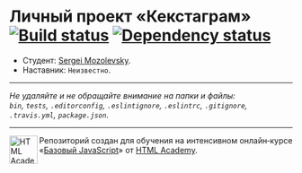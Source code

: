 # Личный проект «Кекстаграм» [![Build status][travis-image]][travis-url] [![Dependency status][dependency-image]][dependency-url]

* Студент: [Sergei Mozolevsky](https://up.htmlacademy.ru/javascript/8/user/161511).
* Наставник: `Неизвестно`.

---

_Не удаляйте и не обращайте внимание на папки и файлы:_<br>
_`bin`, `tests`, `.editorconfig`, `.eslintignore`, `.eslintrc`, `.gitignore`, `.travis.yml`, `package.json`._

---

<a href="https://htmlacademy.ru/intensive/javascript"><img align="left" width="50" height="50" title="HTML Academy" src="https://up.htmlacademy.ru/static/img/intensive/javascript/logo-for-github.svg"></a>

Репозиторий создан для обучения на интенсивном онлайн‑курсе «[Базовый JavaScript](https://htmlacademy.ru/intensive/javascript)» от [HTML Academy](https://htmlacademy.ru).

[travis-image]: https://travis-ci.org/htmlacademy-javascript/161511-kekstagram.svg?branch=master
[travis-url]: https://travis-ci.org/htmlacademy-javascript/161511-kekstagram
[dependency-image]: https://david-dm.org/htmlacademy-javascript/161511-kekstagram.svg?style=flat-square
[dependency-url]: https://david-dm.org/htmlacademy-javascript/161511-kekstagram
